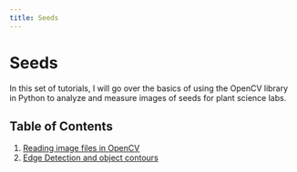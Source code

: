 ```yaml
---
title: Seeds
---
```


# Seeds

In this set of tutorials, I will go over the basics of using the OpenCV library in Python to analyze and measure images of seeds for plant science labs.

## Table of Contents
1. <a href="reading_images">Reading image files in OpenCV<a/>
2. <a href="canny_contours">Edge Detection and object contours</a> 
